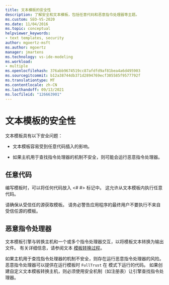 ```yaml
---
title: 文本模板的安全性
description: 了解安全和文本模板，包括任意代码和恶意指令处理器等主题。
ms.custom: SEO-VS-2020
ms.date: 11/04/2016
ms.topic: conceptual
helpviewer_keywords:
- text templates, security
author: mgoertz-msft
ms.author: mgoertz
manager: jmartens
ms.technology: vs-ide-modeling
ms.workload:
- multiple
ms.openlocfilehash: 376abb9674519cc87afdfd9af81bea4a6d495903
ms.sourcegitcommit: b12a38744db371d2894769ecf305585f9577792f
ms.translationtype: MT
ms.contentlocale: zh-CN
ms.lasthandoff: 09/13/2021
ms.locfileid: "126663901"
---
```

# <a name="security-of-text-templates"></a>文本模板的安全性
文本模板具有以下安全问题：

- 文本模板容易受到任意代码插入的影响。

- 如果主机用于查找指令处理器的机制不安全，则可能会运行恶意指令处理器。

## <a name="arbitrary-code"></a>任意代码
 编写模板时，可以将任何代码放入 \<# #> 标记中。 这允许从文本模板内执行任意代码。

 请确保从受信任的源获取模板。 请务必警告应用程序的最终用户不要执行不来自受信任源的模板。

## <a name="malicious-directive-processor"></a>恶意指令处理器
 文本模板引擎与转换主机和一个或多个指令处理器交互，以将模板文本转换为输出文件。 有关详细信息，请参阅文本 [模板转换过程](../modeling/the-text-template-transformation-process.md)。

 如果主机用于查找指令处理器的机制不安全，则存在运行恶意指令处理器的风险。 恶意指令处理器可以提供在运行模板时 `FullTrust` 在 模式下运行的代码。 如果创建自定义文本模板转换主机，则必须使用安全机制（如注册表）让引擎查找指令处理器。
